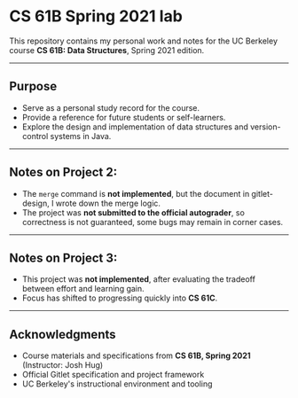 # CS 61B Spring 2021 lab 

This repository contains my personal work and notes for the UC Berkeley course **CS 61B: Data Structures**, Spring 2021 edition.

---

## Purpose

-  Serve as a personal study record for the course.
-  Provide a reference for future students or self-learners.
-  Explore the design and implementation of data structures and version-control systems in Java.

---
## Notes on Project 2: 

- The `merge` command is **not implemented**, but the document in gitlet-design, I wrote down the merge logic.
- The project was **not submitted to the official autograder**, so correctness is not guaranteed, some bugs may remain in corner cases.

---

## Notes on Project 3: 

- This project was **not implemented**, after evaluating the tradeoff between effort and learning gain.
- Focus has shifted to progressing quickly into **CS 61C**.

---

## Acknowledgments

- Course materials and specifications from **CS 61B, Spring 2021** (Instructor: Josh Hug)
- Official Gitlet specification and project framework
- UC Berkeley's instructional environment and tooling
